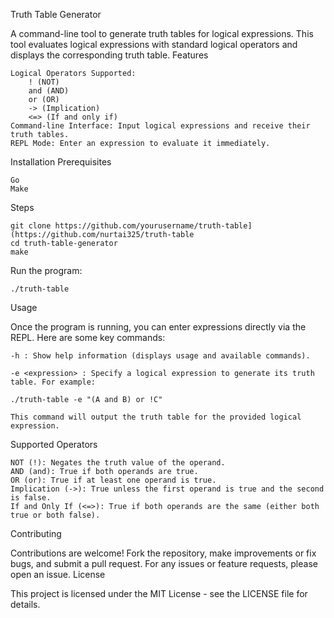 Truth Table Generator

A command-line tool to generate truth tables for logical expressions. This tool evaluates logical expressions with standard logical operators and displays the corresponding truth table.
Features

    Logical Operators Supported:
        ! (NOT)
        and (AND)
        or (OR)
        -> (Implication)
        <=> (If and only if)
    Command-line Interface: Input logical expressions and receive their truth tables.
    REPL Mode: Enter an expression to evaluate it immediately.

Installation
Prerequisites

    Go
    Make

Steps

    git clone https://github.com/yourusername/truth-table](https://github.com/nurtai325/truth-table
    cd truth-table-generator
    make

Run the program:

    ./truth-table

Usage

Once the program is running, you can enter expressions directly via the REPL. Here are some key commands:

    -h : Show help information (displays usage and available commands).

    -e <expression> : Specify a logical expression to generate its truth table. For example:

    ./truth-table -e "(A and B) or !C"

    This command will output the truth table for the provided logical expression.

Supported Operators

    NOT (!): Negates the truth value of the operand.
    AND (and): True if both operands are true.
    OR (or): True if at least one operand is true.
    Implication (->): True unless the first operand is true and the second is false.
    If and Only If (<=>): True if both operands are the same (either both true or both false).

Contributing

Contributions are welcome! Fork the repository, make improvements or fix bugs, and submit a pull request. For any issues or feature requests, please open an issue.
License

This project is licensed under the MIT License - see the LICENSE file for details.
